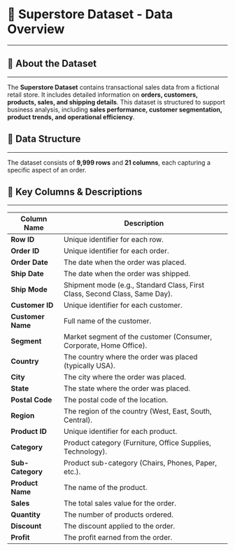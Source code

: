 # 📂 Superstore Dataset - Data Overview
---
## 📌 About the Dataset
---
The **Superstore Dataset** contains transactional sales data from a fictional retail store. It includes detailed information on **orders, customers, products, sales, and shipping details**. This dataset is structured to support business analysis, including **sales performance, customer segmentation, product trends, and operational efficiency**.

## 📑 Data Structure
---
The dataset consists of **9,999 rows** and **21 columns**, each capturing a specific aspect of an order.

## 🔑 Key Columns & Descriptions
---
| Column Name | Description |
|-------------|------------|
| **Row ID** | Unique identifier for each row. |
| **Order ID** | Unique identifier for each order. |
| **Order Date** | The date when the order was placed. |
| **Ship Date** | The date when the order was shipped. |
| **Ship Mode** | Shipment mode (e.g., Standard Class, First Class, Second Class, Same Day). |
| **Customer ID** | Unique identifier for each customer. |
| **Customer Name** | Full name of the customer. |
| **Segment** | Market segment of the customer (Consumer, Corporate, Home Office). |
| **Country** | The country where the order was placed (typically USA). |
| **City** | The city where the order was placed. |
| **State** | The state where the order was placed. |
| **Postal Code** | The postal code of the location. |
| **Region** | The region of the country (West, East, South, Central). |
| **Product ID** | Unique identifier for each product. |
| **Category** | Product category (Furniture, Office Supplies, Technology). |
| **Sub-Category** | Product sub-category (Chairs, Phones, Paper, etc.). |
| **Product Name** | The name of the product. |
| **Sales** | The total sales value for the order. |
| **Quantity** | The number of products ordered. |
| **Discount** | The discount applied to the order. |
| **Profit** | The profit earned from the order. |
